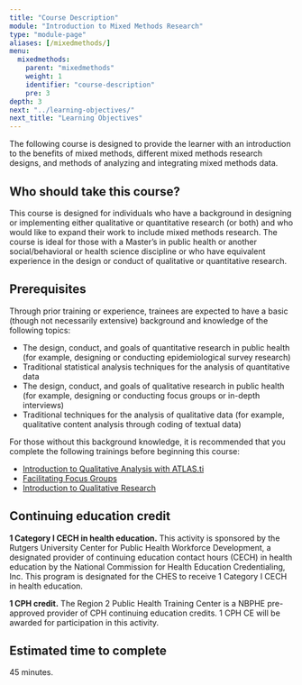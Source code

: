 ```yaml
---
title: "Course Description"
module: "Introduction to Mixed Methods Research"
type: "module-page"
aliases: [/mixedmethods/]
menu:
  mixedmethods:
    parent: "mixedmethods"
    weight: 1
    identifier: "course-description"
    pre: 3
depth: 3
next: "../learning-objectives/"
next_title: "Learning Objectives"
---
```


The following course is designed to provide the learner with an introduction to the benefits of mixed methods, different mixed methods research designs, and methods of analyzing and integrating mixed methods data.  

## Who should take this course?

This course is designed for individuals who have a background in designing or implementing either qualitative or quantitative research (or both) and who would like to expand their work to include mixed methods research.  The course is ideal for those with a Master’s in public health or another social/behavioral or health science discipline or who have equivalent experience in the design or conduct of qualitative or quantitative research.

## Prerequisites

Through prior training or experience, trainees are expected to have a basic (though not necessarily extensive) background and knowledge of the following topics:

* The design, conduct, and goals of quantitative research in public health (for example, designing or conducting epidemiological survey research)
* Traditional statistical analysis techniques for the analysis of quantitative data
* The design, conduct, and goals of qualitative research in public health (for example, designing or conducting focus groups or in-depth interviews)
* Traditional techniques for the analysis of qualitative data (for example, qualitative content analysis through coding of textual data)

For those without this background knowledge, it is recommended that you complete the following trainings before beginning this course:

* [Introduction to Qualitative Analysis with ATLAS.ti](https://region2phtc.org/portfolio/introduction-to-qualitative-analysis-with-atlas-ti/)
* [Facilitating Focus Groups](https://region2phtc.org/portfolio/facilitating-focus-groups/)
* [Introduction to Qualitative Research](https://region2phtc.org/portfolio/introduction-to-qualitative-research/)

## Continuing education credit

__1 Category I CECH in health education.__ This activity is sponsored by the Rutgers University Center for Public Health Workforce Development, a designated provider of continuing education contact hours (CECH) in health education by the National Commission for Health Education Credentialing, Inc. This program is designated for the CHES to receive 1 Category I CECH in health education.

__1 CPH credit.__ The Region 2 Public Health Training Center is a NBPHE pre-approved provider of CPH continuing education credits.  1 CPH CE will be awarded for participation in this activity.

## Estimated time to complete

45 minutes.
